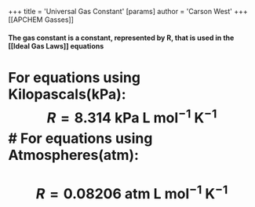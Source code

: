 +++
 title = 'Universal Gas Constant'
[params]
	author = 'Carson West'
+++
[[APCHEM Gasses]]

#### The gas constant is a constant, represented by R, that is used in the [[Ideal Gas Laws]] equations
# For equations using Kilopascals(kPa):  $$  R = 8.314 \text{ kPa L mol}^{-1}\text{ K}^{-1} $$  # For equations using Atmospheres(atm):
#  $$  R = 0.08206 \text{ atm L mol}^{-1}\text{ K}^{-1} $$  